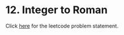 # 12. Integer to Roman

Click [here](https://leetcode.com/problems/integer-to-roman/) for the leetcode problem statement.
